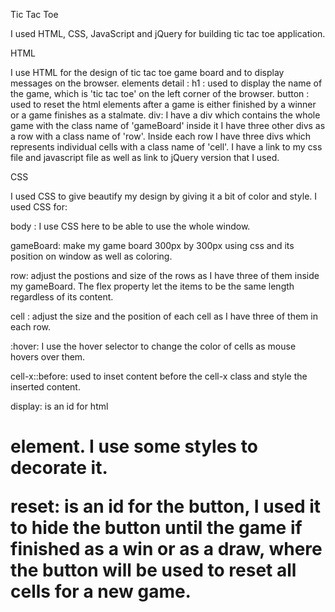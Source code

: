 Tic Tac Toe

I used HTML, CSS, JavaScript and jQuery for building tic tac toe application.

HTML

I use HTML for the design of tic tac toe game board and to display messages on the browser.
elements detail :
  h1 : used to display the name of the game, which is 'tic tac toe' on the left corner of the browser.
  button : used to reset the html elements after a game is either finished by a winner or a game finishes as a stalmate.
  div: I have a div which contains the whole game with the class name of 'gameBoard' inside it I have three other divs as a row with a class name of 'row'. Inside each row I have three divs which represents individual cells with a class name of 'cell'.
  I have a link to my css file and javascript file as well as link to jQuery version that I used.

  CSS

  I used CSS to give beautify my design by giving it a bit of color and style. I used CSS for:

  body : I use CSS here to be able to use the whole window.

  gameBoard: make my game board 300px by 300px using css and its position on window as well as coloring.

  row: adjust the postions and size of the rows as I have three of them inside my gameBoard. The flex property let the items to be the same length regardless of its content.

  cell : adjust the size and the position of each cell as I have three of them in each row.

  :hover: I use the hover selector to change the color of cells as mouse hovers over them.

  cell-x::before: used to inset content before the cell-x class and style the inserted content.

  display: is an id for html <h1> element. I use some styles to decorate it.

  reset: is an id for the button, I used it to hide the button until the game if finished as a win or as a draw, where the button will be used to reset all cells for a new game.
